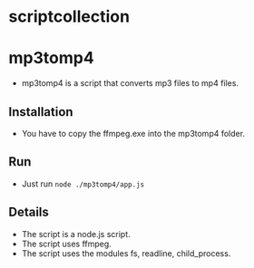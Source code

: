 # scriptcollection

# mp3tomp4
- mp3tomp4 is a script that converts mp3 files to mp4 files.

## Installation
- You have to copy the ffmpeg.exe into the mp3tomp4 folder.

## Run
- Just run `node ./mp3tomp4/app.js`

## Details
- The script is a node.js script.
- The script uses ffmpeg.
- The script uses the modules fs, readline, child_process.
